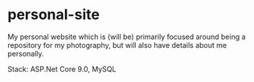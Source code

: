 # personal-site
My personal website which is (will be)
primarily focused around being a repository
for my photography, but will also have
details about me personally.

Stack: ASP.Net Core 9.0, MySQL